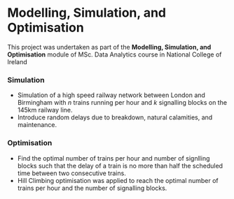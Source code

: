 # Modelling, Simulation, and Optimisation

This project was undertaken as part of the **Modelling, Simulation, and Optimisation** module of MSc. Data Analytics course in National College of Ireland

### Simulation

- Simulation of a high speed railway network between London and Birmingham with *n* trains running per hour and *k* signalling blocks on the 145km railway line.
- Introduce random delays due to breakdown, natural calamities, and maintenance.

### Optimisation

- Find the optimal number of trains per hour and number of signlling blocks such that the delay of a train is no more than half the scheduled time between two consecutive trains.
- Hill Climbing optimisation was applied to reach the optimal number of trains per hour and the number of signalling blocks.
